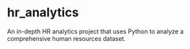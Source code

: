 # hr_analytics
An in-depth HR analytics project that uses Python to analyze a comprehensive human resources dataset. 
